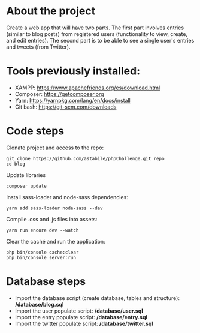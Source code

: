 # About the project
Create a web app that will have two parts. The first part involves entries (similar to blog posts)
from registered users (functionality to view, create, and edit entries). The second part is to be
able to see a single user's entries and tweets (from Twitter).

# Tools previously installed:
- XAMPP: https://www.apachefriends.org/es/download.html
- Composer: https://getcomposer.org
- Yarn: https://yarnpkg.com/lang/en/docs/install
- Git bash: https://git-scm.com/downloads

# Code steps
Clonate project and access to the repo:
```
git clone https://github.com/astabile/phpChallenge.git repo
cd blog
```

Update libraries
```
composer update
```

Install sass-loader and node-sass dependencies:
```
yarn add sass-loader node-sass --dev
```

Compile .css and .js files into assets:
```
yarn run encore dev --watch
```

Clear the caché and run the application:
```
php bin/console cache:clear
php bin/console server:run
```

# Database steps
- Import the database script (create database, tables and structure): **/database/blog.sql**
- Import the user populate script: **/database/user.sql**
- Import the entry populate script: **/database/entry.sql**
- Import the twitter populate script: **/database/twitter.sql**
 